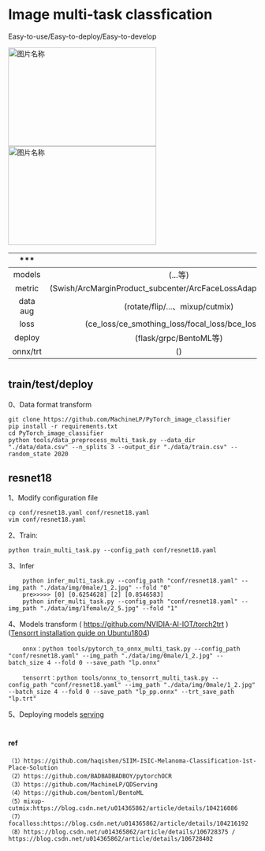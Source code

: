 

# Image multi-task classfication

Easy-to-use/Easy-to-deploy/Easy-to-develop

<img src="https://user-images.githubusercontent.com/9102141/87268895-3e0d0780-c4fe-11ea-849e-6140b7e0d4de.gif" width = "300" height = "200" alt="图片名称" align=center> <img src="https://user-images.githubusercontent.com/9102141/87268895-3e0d0780-c4fe-11ea-849e-6140b7e0d4de.gif" width = "300" height = "200" alt="图片名称" align=center>


|      ***       |        |    example   |  
| :-----------------: | :---------:| :---------:|
|  models  |   (...等)       |  [1](./qdnet_classifier/models/)  |
|  metric  |   (Swish/ArcMarginProduct_subcenter/ArcFaceLossAdaptiveMargin/...)       |  [2](./qdnet/models/metric_strategy.py)  |
|  data aug  |   (rotate/flip/...、mixup/cutmix)         |  [3](./qdnet/dataaug/) | 
|  loss  |   (ce_loss/ce_smothing_loss/focal_loss/bce_loss/...)                     |  [4](./qdnet/loss/)    | 
|  deploy  |   (flask/grpc/BentoML等)                   |  [5](./serving/)       | 
|  onnx/trt |   ()                                      |  [6](./tools/)         | 


#

## train/test/deploy
0、Data format transform 
```
git clone https://github.com/MachineLP/PyTorch_image_classifier
pip install -r requirements.txt
cd PyTorch_image_classifier
python tools/data_preprocess_multi_task.py --data_dir "./data/data.csv" --n_splits 3 --output_dir "./data/train.csv" --random_state 2020
```

## resnet18
1、Modify configuration file

```
cp conf/resnet18.yaml conf/resnet18.yaml
vim conf/resnet18.yaml
```

2、Train: 

```
python train_multi_task.py --config_path conf/resnet18.yaml
```

3、Infer
```
    python infer_multi_task.py --config_path "conf/resnet18.yaml" --img_path "./data/img/0male/1_2.jpg" --fold "0"
    pre>>>>> [0] [0.6254628] [2] [0.8546583]
    python infer_multi_task.py --config_path "conf/resnet18.yaml" --img_path "./data/img/1female/2_5.jpg" --fold "1"
```


4、Models transform ( https://github.com/NVIDIA-AI-IOT/torch2trt ) ([Tensorrt installation guide on Ubuntu1804](./docs/Tensorrt_installation_guide_on_Ubuntu1804.md))

```
    onnx：python tools/pytorch_to_onnx_multi_task.py --config_path "conf/resnet18.yaml" --img_path "./data/img/0male/1_2.jpg" --batch_size 4 --fold 0 --save_path "lp.onnx"

    tensorrt：python tools/onnx_to_tensorrt_multi_task.py --config_path "conf/resnet18.yaml" --img_path "./data/img/0male/1_2.jpg" --batch_size 4 --fold 0 --save_path "lp_pp.onnx" --trt_save_path "lp.trt"
```


5、Deploying models
[serving](./serving/) 



#

#

#

#

#

#

#

#### ref
```
（1）https://github.com/haqishen/SIIM-ISIC-Melanoma-Classification-1st-Place-Solution
（2）https://github.com/BADBADBADBOY/pytorchOCR
（3）https://github.com/MachineLP/QDServing
（4）https://github.com/bentoml/BentoML
（5）mixup-cutmix:https://blog.csdn.net/u014365862/article/details/104216086
（7）focalloss:https://blog.csdn.net/u014365862/article/details/104216192
（8）https://blog.csdn.net/u014365862/article/details/106728375 / https://blog.csdn.net/u014365862/article/details/106728402 
```





